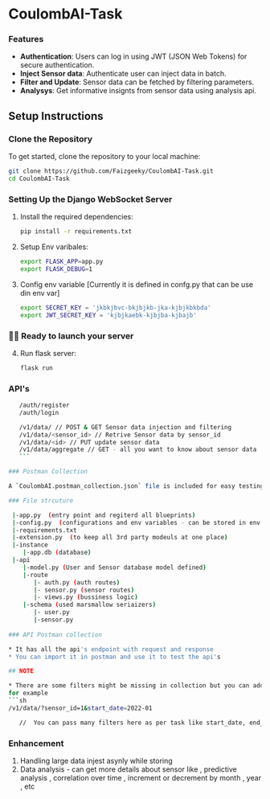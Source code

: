 # CoulombAI-Task



###  Features

- **Authentication**: Users can log in using JWT (JSON Web Tokens) for secure authentication.
- **Inject Sensor data**: Authenticate user can inject data in batch.
- **Filter and Update**: Sensor data can be fetched by filtering parameters.
- **Analysys**: Get informative insignts from sensor data using analysis api.




## Setup Instructions

### Clone the Repository

To get started, clone the repository to your local machine:

```sh
git clone https://github.com/Faizgeeky/CoulombAI-Task.git
cd CoulombAI-Task
```

### Setting Up the Django WebSocket Server



1. Install the required dependencies:
    ```sh
    pip install -r requirements.txt
    ```

2. Setup Env varibales:
    ```sh
    export FLASK_APP=app.py
    export FLASK_DEBUG=1
    ```
3. Config env variable [Currently it is defined in confg.py that can be use din env var]
     ```sh
    export SECRET_KEY = 'jkbkjbvc-bkjbjkb-jka-kjbjkbkbda'
    export JWT_SECRET_KEY = 'kjbjkaebk-kjbjba-kjbajb'  
    ```

###   🚀🚀 Ready to launch your server

4. Run flask server:
    ```sh
    flask run
    ```

### API's

 ```sh
    /auth/register
    /auth/login

    /v1/data/ // POST & GET Sensor data injection and filtering 
    /v1/data/<sensor_id> // Retrive Sensor data by sensor_id
    /v1/data/<id> // PUT update sensor data
    /v1/data/aggregate // GET - all you want to know about sensor data
    ``` 

### Postman Collection

A `CoulombAI.postman_collection.json` file is included for easy testing of the API endpoints with Postman. Simply import this file into Postman to get started.

### File strcuture

  |-app.py  (entry point and regiterd all blueprints)
  |-config.py  (configurations and env variables - can be stored in env for better security)
  |-requirements.txt  
  |-extension.py  (to keep all 3rd party modeuls at one place)
  |-instance
     |-app.db (database)
  |-api
     |-model.py (User and Sensor database model defined)
     |-route 
        |- auth.py (auth routes)
        |- sensor.py (sensor routes)
        |- views.py (bussiness logic)
     |-schema (used marsmallow seriaizers)
        |- user.py
        |-sensor.py
    
### API Postman collection

* It has all the api's endpoint with request and response
* You can import it in postman and use it to test the api's

## NOTE

* There are some filters might be missing in collection but you can add in filter 
for example
 ```sh
 /v1/data/?sensor_id=1&start_date=2022-01

    //  You can pass many filters here as per task like start_date, end_date, aggregate =['hourly','daily'] , pressure, temperature
 ```

### Enhancement 
1. Handling large data injest asynly while storing 
2. Data analysis - can get more details about sensor like , predictive analysis , correlation over time , increment or decrement by month , year , etc 



     
